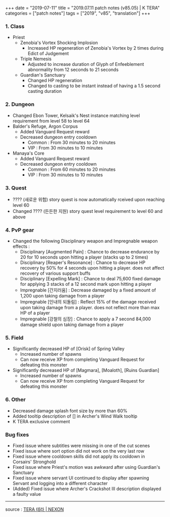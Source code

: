 +++
date = "2019-07-11"
title = "2019.07.11 patch notes (v85.05) | K TERA"
categories = ["patch notes"]
tags = ["2019", "v85", "translation"]
+++

### 1. Class
- Priest
  - Zenobia's Vortex Shocking Implosion
    - Increased HP regeneration of Zenobia's Vortex by 2 times during Edict of Judgement
  - Triple Nemesis
    - Adjusted to increase duration of Glyph of Enfeeblement abnormality from 12 seconds to 21 seconds
  - Guardian's Sanctuary
    - Changed HP regeneration
    - Changed to casting to be instant instead of having a 1.5 second casting duration

### 2. Dungeon
- Changed Ebon Tower, Kelsaik's Nest instance matching level requirement from level 58 to level 64
- Balder's Refuge, Argon Corpus
  - Added Vanguard Request reward
  - Decreased dungeon entry cooldown
    - Common : From 30 minutes to 20 minutes
    - VIP : From 30 minutes to 10 minutes
- Manaya's Core
  - Added Vanguard Request reward
  - Decreased dungeon entry cooldown
    - Common : From 60 minutes to 20 minutes
    - VIP : From 30 minutes to 10 minutes

### 3. Quest
- ???? (새로운 위험) story quest is now automatically rceived upon reaching level 60
- Changed ???? (든든한 지원) story quest level requirement to level 60 and above

### 4. PvP gear
- Changed the following Disciplinary weapon and Impregnable weapon effects :
  - Disciplinary [Augmented Pain] : Chance to decrease endurance by 20 for 10 seconds upon hitting a player (stacks up to 2 times)
  - Disciplinary [Reaper's Resonance] : Chance to decrease HP recovery by 50% for 4 seconds upon hitting a player. does not affect recovery of various support buffs
  - Disciplinary [Expelling Mark] : Chance to deal 75,600 fixed damage for applying 3 stacks of a 12 second mark upon hitting a player
  - Impregnable [간지러움] : Decrease damaged by a fixed amount of 1,200 upon taking damage from a player
  - Impregnable [인내의 되돌림] : Reflect 15% of the damage received upon taking damage from a player. does not reflect more than max HP of a player
  - Impregnable [강철의 심장] : Chance to apply a 7 second 84,000 damage shield upon taking damage from a player

### 5. Field
- Significantly decreased HP of [Orisk] of Spring Valley
  - Increased number of spawns
  - Can now receive XP from completing Vanguard Request for defeating this monster
- Significantly decreased HP of [Magmara], [Moaloth], [Ruins Guardian]
  - Increased number of spawns
  - Can now receive XP from completing Vanguard Request for defeating this monster

### 6. Other
- Decreased damage splash font size by more than 60%
- Added tooltip description of [] in Archer's Wind Walk tooltip
- K TERA exclusive comment

### Bug fixes
- Fixed issue where subtitles were missing in one of the cut scenes
- Fixed issue where sort option did not work on the very last row
- Fixed issue where cooldown skills did not apply its cooldown in Corsairs' Stronghold
- Fixed issue where Priest's motion was awkward after using Guardian's Sanctuary
- Fixed issue where servant UI continued to display after spawning Servant and logging into a different character
- (Added) Fixed issue where Archer's Crackshot III description displayed a faulty value

----

source : [TERA 테라 | NEXON](http://tera.nexon.com/news/update/view.aspx?n4articlesn=400)
